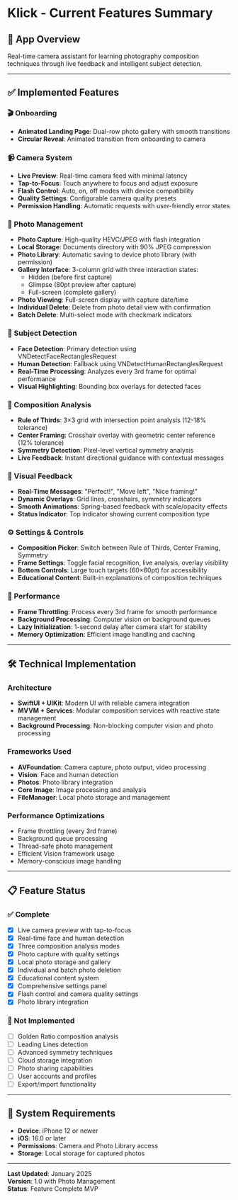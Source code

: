 # Klick - Current Features Summary

## 📱 App Overview
Real-time camera assistant for learning photography composition techniques through live feedback and intelligent subject detection.

---

## ✅ Implemented Features

### 🎬 Onboarding
- **Animated Landing Page**: Dual-row photo gallery with smooth transitions
- **Circular Reveal**: Animated transition from onboarding to camera

### 📹 Camera System
- **Live Preview**: Real-time camera feed with minimal latency
- **Tap-to-Focus**: Touch anywhere to focus and adjust exposure
- **Flash Control**: Auto, on, off modes with device compatibility
- **Quality Settings**: Configurable camera quality presets
- **Permission Handling**: Automatic requests with user-friendly error states

### 📸 Photo Management
- **Photo Capture**: High-quality HEVC/JPEG with flash integration
- **Local Storage**: Documents directory with 90% JPEG compression
- **Photo Library**: Automatic saving to device photo library (with permission)
- **Gallery Interface**: 3-column grid with three interaction states:
  - Hidden (before first capture)
  - Glimpse (80pt preview after capture)
  - Full-screen (complete gallery)
- **Photo Viewing**: Full-screen display with capture date/time
- **Individual Delete**: Delete from photo detail view with confirmation
- **Batch Delete**: Multi-select mode with checkmark indicators

### 🧠 Subject Detection
- **Face Detection**: Primary detection using VNDetectFaceRectanglesRequest
- **Human Detection**: Fallback using VNDetectHumanRectanglesRequest
- **Real-Time Processing**: Analyzes every 3rd frame for optimal performance
- **Visual Highlighting**: Bounding box overlays for detected faces

### 🎨 Composition Analysis
- **Rule of Thirds**: 3×3 grid with intersection point analysis (12-18% tolerance)
- **Center Framing**: Crosshair overlay with geometric center reference (12% tolerance)
- **Symmetry Detection**: Pixel-level vertical symmetry analysis
- **Live Feedback**: Instant directional guidance with contextual messages

### 🎯 Visual Feedback
- **Real-Time Messages**: "Perfect!", "Move left", "Nice framing!"
- **Dynamic Overlays**: Grid lines, crosshairs, symmetry indicators
- **Smooth Animations**: Spring-based feedback with scale/opacity effects
- **Status Indicator**: Top indicator showing current composition type

### ⚙️ Settings & Controls
- **Composition Picker**: Switch between Rule of Thirds, Center Framing, Symmetry
- **Frame Settings**: Toggle facial recognition, live analysis, overlay visibility
- **Bottom Controls**: Large touch targets (60×60pt) for accessibility
- **Educational Content**: Built-in explanations of composition techniques

### 🔧 Performance
- **Frame Throttling**: Process every 3rd frame for smooth performance
- **Background Processing**: Computer vision on background queues
- **Lazy Initialization**: 1-second delay after camera start for stability
- **Memory Optimization**: Efficient image handling and caching

---

## 🛠 Technical Implementation

### Architecture
- **SwiftUI + UIKit**: Modern UI with reliable camera integration
- **MVVM + Services**: Modular composition services with reactive state management
- **Background Processing**: Non-blocking computer vision and photo processing

### Frameworks Used
- **AVFoundation**: Camera capture, photo output, video processing
- **Vision**: Face and human detection
- **Photos**: Photo library integration
- **Core Image**: Image processing and analysis
- **FileManager**: Local photo storage and management

### Performance Optimizations
- Frame throttling (every 3rd frame)
- Background queue processing
- Thread-safe photo management
- Efficient Vision framework usage
- Memory-conscious image handling

---

## 📋 Feature Status

### ✅ Complete
- [x] Live camera preview with tap-to-focus
- [x] Real-time face and human detection
- [x] Three composition analysis modes
- [x] Photo capture with quality settings
- [x] Local photo storage and gallery
- [x] Individual and batch photo deletion
- [x] Educational content system
- [x] Comprehensive settings panel
- [x] Flash control and camera quality settings
- [x] Photo library integration

### 🚫 Not Implemented
- [ ] Golden Ratio composition analysis
- [ ] Leading Lines detection
- [ ] Advanced symmetry techniques
- [ ] Cloud storage integration
- [ ] Photo sharing capabilities
- [ ] User accounts and profiles
- [ ] Export/import functionality

---

## 📱 System Requirements
- **Device**: iPhone 12 or newer
- **iOS**: 16.0 or later
- **Permissions**: Camera and Photo Library access
- **Storage**: Local storage for captured photos

---

**Last Updated**: January 2025  
**Version**: 1.0 with Photo Management  
**Status**: Feature Complete MVP 